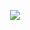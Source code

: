  <p align="center">
  <a href="https://github.com/DenverCoder1/readme-typing-svg"><img src="https://readme-typing-svg.herokuapp.com?font=Time+New+Roman&color=cyan&size=25&center=true&vCenter=true&width=600&height=100&lines=Hola+Folks!+,I'm+Rabin Shrestha..&hearts;+,;I'm+a+Computer+Science+Undergraduate,;Active+Learner/Researcher,;Love+to+learn+new+stuffs..<3"></a>
</p>

